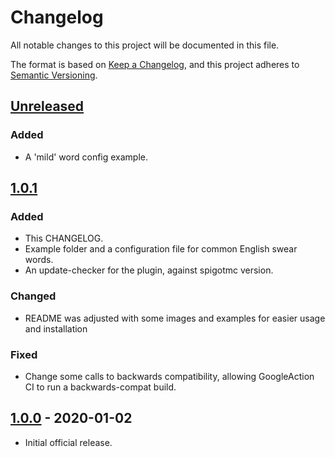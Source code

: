 # Changelog
All notable changes to this project will be documented in this file.

The format is based on [Keep a Changelog](https://keepachangelog.com/en/1.0.0/),
and this project adheres to [Semantic Versioning](https://semver.org/spec/v2.0.0.html).

## [Unreleased]
### Added
- A 'mild' word config example.

## [1.0.1]
### Added
- This CHANGELOG.
- Example folder and a configuration file for common English swear words.
- An update-checker for the plugin, against spigotmc version.

### Changed
- README was adjusted with some images and examples for easier usage and installation

### Fixed
- Change some calls to backwards compatibility, allowing GoogleAction CI to run a backwards-compat build.

## [1.0.0] - 2020-01-02
- Initial official release.


[Unreleased]: https://github.com/mooeypoo/ChatMonitor/compare/v1.0.0...HEAD
[1.0.1]: https://github.com/mooeypoo/ChatMonitor/compare/v1.0.0...v1.0.1
[1.0.0]: https://github.com/mooeypoo/ChatMonitor/releases/tag/v1.0.0